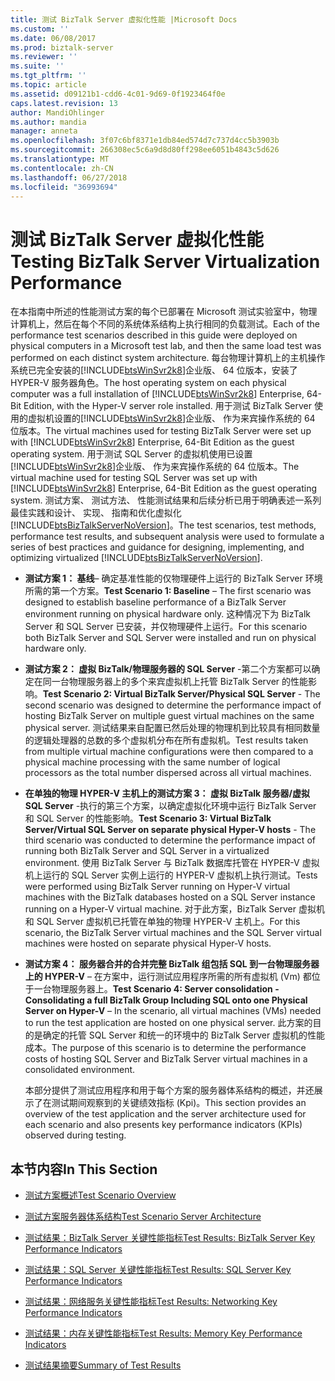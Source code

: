 ```yaml
---
title: 测试 BizTalk Server 虚拟化性能 |Microsoft Docs
ms.custom: ''
ms.date: 06/08/2017
ms.prod: biztalk-server
ms.reviewer: ''
ms.suite: ''
ms.tgt_pltfrm: ''
ms.topic: article
ms.assetid: d09121b1-cdd6-4c01-9d69-0f1923464f0e
caps.latest.revision: 13
author: MandiOhlinger
ms.author: mandia
manager: anneta
ms.openlocfilehash: 3f07c6bf8371e1db84ed574d7c737d4cc5b3903b
ms.sourcegitcommit: 266308ec5c6a9d8d80ff298ee6051b4843c5d626
ms.translationtype: MT
ms.contentlocale: zh-CN
ms.lasthandoff: 06/27/2018
ms.locfileid: "36993694"
---
```

# <a name="testing-biztalk-server-virtualization-performance"></a><span data-ttu-id="13aca-102">测试 BizTalk Server 虚拟化性能</span><span class="sxs-lookup"><span data-stu-id="13aca-102">Testing BizTalk Server Virtualization Performance</span></span>
<span data-ttu-id="13aca-103">在本指南中所述的性能测试方案的每个已部署在 Microsoft 测试实验室中，物理计算机上，然后在每个不同的系统体系结构上执行相同的负载测试。</span><span class="sxs-lookup"><span data-stu-id="13aca-103">Each of the performance test scenarios described in this guide were deployed on physical computers in a Microsoft test lab, and then the same load test was performed on each distinct system architecture.</span></span> <span data-ttu-id="13aca-104">每台物理计算机上的主机操作系统已完全安装的[!INCLUDE[btsWinSvr2k8](../includes/btswinsvr2k8-md.md)]企业版、 64 位版本，安装了 HYPER-V 服务器角色。</span><span class="sxs-lookup"><span data-stu-id="13aca-104">The host operating system on each physical computer was a full installation of [!INCLUDE[btsWinSvr2k8](../includes/btswinsvr2k8-md.md)] Enterprise, 64-Bit Edition, with the Hyper-V server role installed.</span></span> <span data-ttu-id="13aca-105">用于测试 BizTalk Server 使用的虚拟机设置的[!INCLUDE[btsWinSvr2k8](../includes/btswinsvr2k8-md.md)]企业版、 作为来宾操作系统的 64 位版本。</span><span class="sxs-lookup"><span data-stu-id="13aca-105">The virtual machines used for testing BizTalk Server were set up with [!INCLUDE[btsWinSvr2k8](../includes/btswinsvr2k8-md.md)] Enterprise, 64-Bit Edition as the guest operating system.</span></span> <span data-ttu-id="13aca-106">用于测试 SQL Server 的虚拟机使用已设置[!INCLUDE[btsWinSvr2k8](../includes/btswinsvr2k8-md.md)]企业版、 作为来宾操作系统的 64 位版本。</span><span class="sxs-lookup"><span data-stu-id="13aca-106">The virtual machine used for testing SQL Server was set up with [!INCLUDE[btsWinSvr2k8](../includes/btswinsvr2k8-md.md)] Enterprise, 64-Bit Edition as the guest operating system.</span></span> <span data-ttu-id="13aca-107">测试方案、 测试方法、 性能测试结果和后续分析已用于明确表述一系列最佳实践和设计、 实现、 指南和优化虚拟化[!INCLUDE[btsBizTalkServerNoVersion](../includes/btsbiztalkservernoversion-md.md)]。</span><span class="sxs-lookup"><span data-stu-id="13aca-107">The test scenarios, test methods, performance test results, and subsequent analysis were used to formulate a series of best practices and guidance for designing, implementing, and optimizing virtualized [!INCLUDE[btsBizTalkServerNoVersion](../includes/btsbiztalkservernoversion-md.md)].</span></span>  
  
- <span data-ttu-id="13aca-108">**测试方案 1： 基线**– 确定基准性能的仅物理硬件上运行的 BizTalk Server 环境所需的第一个方案。</span><span class="sxs-lookup"><span data-stu-id="13aca-108">**Test Scenario 1: Baseline** – The first scenario was designed to establish baseline performance of a BizTalk Server environment running on physical hardware only.</span></span> <span data-ttu-id="13aca-109">这种情况下为 BizTalk Server 和 SQL Server 已安装，并仅物理硬件上运行。</span><span class="sxs-lookup"><span data-stu-id="13aca-109">For this scenario both BizTalk Server and SQL Server were installed and run on physical hardware only.</span></span>  
  
- <span data-ttu-id="13aca-110">**测试方案 2： 虚拟 BizTalk/物理服务器的 SQL Server** -第二个方案都可以确定在同一台物理服务器上的多个来宾虚拟机上托管 BizTalk Server 的性能影响。</span><span class="sxs-lookup"><span data-stu-id="13aca-110">**Test Scenario 2: Virtual BizTalk Server/Physical SQL Server** - The second scenario was designed to determine the performance impact of hosting BizTalk Server on multiple guest virtual machines on the same physical server.</span></span> <span data-ttu-id="13aca-111">测试结果来自配置已然后处理的物理机到比较具有相同数量的逻辑处理器的总数的多个虚拟机分布在所有虚拟机。</span><span class="sxs-lookup"><span data-stu-id="13aca-111">Test results taken from multiple virtual machine configurations were then compared to a physical machine processing with the same number of logical processors as the total number dispersed across all virtual machines.</span></span>  
  
- <span data-ttu-id="13aca-112">**在单独的物理 HYPER-V 主机上的测试方案 3： 虚拟 BizTalk 服务器/虚拟 SQL Server** -执行的第三个方案，以确定虚拟化环境中运行 BizTalk Server 和 SQL Server 的性能影响。</span><span class="sxs-lookup"><span data-stu-id="13aca-112">**Test Scenario 3: Virtual BizTalk Server/Virtual SQL Server on separate physical Hyper-V hosts** - The third scenario was conducted to determine the performance impact of running both BizTalk Server and SQL Server in a virtualized environment.</span></span> <span data-ttu-id="13aca-113">使用 BizTalk Server 与 BizTalk 数据库托管在 HYPER-V 虚拟机上运行的 SQL Server 实例上运行的 HYPER-V 虚拟机上执行测试。</span><span class="sxs-lookup"><span data-stu-id="13aca-113">Tests were performed using BizTalk Server running on Hyper-V virtual machines with the BizTalk databases hosted on a SQL Server instance running on a Hyper-V virtual machine.</span></span> <span data-ttu-id="13aca-114">对于此方案，BizTalk Server 虚拟机和 SQL Server 虚拟机已托管在单独的物理 HYPER-V 主机上。</span><span class="sxs-lookup"><span data-stu-id="13aca-114">For this scenario, the BizTalk Server virtual machines and the SQL Server virtual machines were hosted on separate physical Hyper-V hosts.</span></span>  
  
- <span data-ttu-id="13aca-115">**测试方案 4： 服务器合并的合并完整 BizTalk 组包括 SQL 到一台物理服务器上的 HYPER-V** – 在方案中，运行测试应用程序所需的所有虚拟机 (Vm) 都位于一台物理服务器上。</span><span class="sxs-lookup"><span data-stu-id="13aca-115">**Test Scenario 4: Server consolidation - Consolidating a full BizTalk Group Including SQL onto one Physical Server on Hyper-V** – In the scenario, all virtual machines (VMs) needed to run the test application are hosted on one physical server.</span></span> <span data-ttu-id="13aca-116">此方案的目的是确定的托管 SQL Server 和统一的环境中的 BizTalk Server 虚拟机的性能成本。</span><span class="sxs-lookup"><span data-stu-id="13aca-116">The purpose of this scenario is to determine the performance costs of hosting SQL Server and BizTalk Server virtual machines in a consolidated environment.</span></span>  
  
  <span data-ttu-id="13aca-117">本部分提供了测试应用程序和用于每个方案的服务器体系结构的概述，并还展示了在测试期间观察到的关键绩效指标 (Kpi)。</span><span class="sxs-lookup"><span data-stu-id="13aca-117">This section provides an overview of the test application and the server architecture used for each scenario and also presents key performance indicators (KPIs) observed during testing.</span></span>  
  
## <a name="in-this-section"></a><span data-ttu-id="13aca-118">本节内容</span><span class="sxs-lookup"><span data-stu-id="13aca-118">In This Section</span></span>  
  
-   [<span data-ttu-id="13aca-119">测试方案概述</span><span class="sxs-lookup"><span data-stu-id="13aca-119">Test Scenario Overview</span></span>](../technical-guides/test-scenario-overview.md)  
  
-   [<span data-ttu-id="13aca-120">测试方案服务器体系结构</span><span class="sxs-lookup"><span data-stu-id="13aca-120">Test Scenario Server Architecture</span></span>](../technical-guides/test-scenario-server-architecture.md)  
  
-   [<span data-ttu-id="13aca-121">测试结果：BizTalk Server 关键性能指标</span><span class="sxs-lookup"><span data-stu-id="13aca-121">Test Results: BizTalk Server Key Performance Indicators</span></span>](../technical-guides/test-results-biztalk-server-key-performance-indicators.md)  
  
-   [<span data-ttu-id="13aca-122">测试结果：SQL Server 关键性能指标</span><span class="sxs-lookup"><span data-stu-id="13aca-122">Test Results: SQL Server Key Performance Indicators</span></span>](../technical-guides/test-results-sql-server-key-performance-indicators.md)  
  
-   [<span data-ttu-id="13aca-123">测试结果：网络服务关键性能指标</span><span class="sxs-lookup"><span data-stu-id="13aca-123">Test Results: Networking Key Performance Indicators</span></span>](../technical-guides/test-results-networking-key-performance-indicators.md)  
  
-   [<span data-ttu-id="13aca-124">测试结果：内存关键性能指标</span><span class="sxs-lookup"><span data-stu-id="13aca-124">Test Results: Memory Key Performance Indicators</span></span>](../technical-guides/test-results-memory-key-performance-indicators.md)  
  
-   [<span data-ttu-id="13aca-125">测试结果摘要</span><span class="sxs-lookup"><span data-stu-id="13aca-125">Summary of Test Results</span></span>](../technical-guides/summary-of-test-results.md)